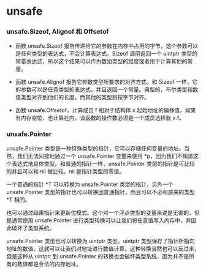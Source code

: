 # unsafe

### unsafe.Sizeof, Alignof 和 Offsetof

- 函数 unsafe.Sizeof 报告传递给它的参数在内存中占用的字节，这个参数可以是任何类型的表达式，不会计算表达式。Sizeof 调用返回一个 uintptr 类型的常量表达式，所以这个结果可以作为数组类型的维度或者用于计算其他的常量。

- 函数 unsafe.Alignof 报告它参数类型所要求的对齐方式。和 Sizeof 一样，它的参数可以是任意类型的表达式，并且返回一个常量。典型的，布尔类型和数值类型对齐到他们的长度，而其他的类型则按字节对齐。

- 函数 unsafe.Offsetof，计算成员 f 相对于结构体 x 起始地址的偏移值，如果有内存空位，也计算在内，该函数的操作数必须是一个成员选择器 x.f。


### unsafe.Pointer

unsafe.Pointer 类型是一种特殊类型的指针，它可以存储任何变量的地址。当然，我们无法间接地通过一个 unsafe.Pointer 变量来使用 *p，因为我们不知道这个表达式地具体类型。和普通的指针一样，unsafe.Pointer 类型的指针是可比较的并且可以和 nil 做比较，nil 是指针类型的零值。

一个普通的指针 *T 可以转换为 unsafe.Pointer 类型的指针，另外一个 unsafe.Pointer 类型的指针也可以转换回普通指针，而且可以不必和原来的类型 *T 相同。

也可以通过结果指针来更新位模式。这个对一个浮点类型的变量来说是无害的，但是通常使用 unsafe.Pointer 进行类型转换可以让我们将任意值写入内存中，并因此破坏了类型系统。

unsafe.Pointer 类型也可以转换为 uintptr 类型，uintptr 类型保存了指针所指向地址的数值，这就可以让我们对地址进行数值计算。这种转换当然也可以反过来，但是这种从 uintptr 到 unsafe.Pointer 的转换也会破坏类型系统，因为并不是所有的数值都是合法的内存地址。